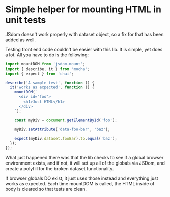 # Simple helper for mounting HTML in unit tests
JSdom doesn't work properly with dataset object, so a fix for that has been added as well.

Testing front end code couldn't be easier with this lib.
It is simple, yet does a lot. All you have to do is the following:
```javascript
import mountDOM from 'jsdom-mount';
import { describe, it } from 'mocha';
import { expect } from 'chai';

describe('A sample test', function () {
  it('works as expected', function () {
    mountDOM(`
      <div id="foo">
        <h1>Just HTML</h1>
      </div>
    `);

    const myDiv = document.getElementById('foo');

    myDiv.setAttribute('data-foo-bar', 'baz');

    expect(myDiv.dataset.fooBar).to.equal('baz');
  });
});
```

What just happened there was that the lib checks to see if a global browser environment exists,
and if not, it will set up all of the globals via JSDom, and create a polyfill for the broken
dataset functionality.

If browser globals DO exist, it just uses those instead and everything just works as expected.
Each time mountDOM is called, the HTML inside of body is cleared so that tests are clean.

